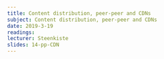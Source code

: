 ```yaml
---
title: Content distribution, peer-peer and CDNs
subject: Content distribution, peer-peer and CDNs
date: 2019-3-19
readings: 
lecturer: Steenkiste
slides: 14-pp-CDN
---
```

